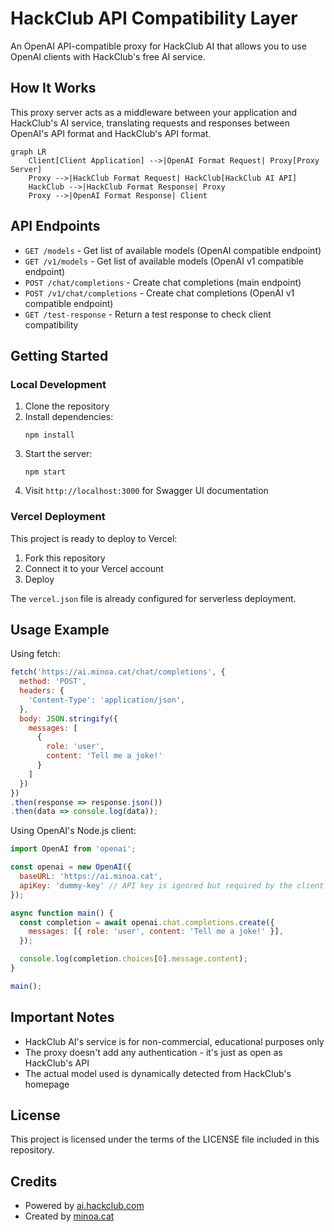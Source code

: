 # HackClub API Compatibility Layer

An OpenAI API-compatible proxy for HackClub AI that allows you to use OpenAI clients with HackClub's free AI service.

## How It Works

This proxy server acts as a middleware between your application and HackClub's AI service, translating requests and responses between OpenAI's API format and HackClub's API format.

```mermaid
graph LR
    Client[Client Application] -->|OpenAI Format Request| Proxy[Proxy Server]
    Proxy -->|HackClub Format Request| HackClub[HackClub AI API]
    HackClub -->|HackClub Format Response| Proxy
    Proxy -->|OpenAI Format Response| Client
```

## API Endpoints

- `GET /models` - Get list of available models (OpenAI compatible endpoint)
- `GET /v1/models` - Get list of available models (OpenAI v1 compatible endpoint)
- `POST /chat/completions` - Create chat completions (main endpoint)
- `POST /v1/chat/completions` - Create chat completions (OpenAI v1 compatible endpoint)
- `GET /test-response` - Return a test response to check client compatibility

## Getting Started

### Local Development

1. Clone the repository
2. Install dependencies:
   ```
   npm install
   ```
3. Start the server:
   ```
   npm start
   ```
4. Visit `http://localhost:3000` for Swagger UI documentation

### Vercel Deployment

This project is ready to deploy to Vercel:

1. Fork this repository
2. Connect it to your Vercel account
3. Deploy

The `vercel.json` file is already configured for serverless deployment.

## Usage Example

Using fetch:

```javascript
fetch('https://ai.minoa.cat/chat/completions', {
  method: 'POST',
  headers: {
    'Content-Type': 'application/json',
  },
  body: JSON.stringify({
    messages: [
      {
        role: 'user',
        content: 'Tell me a joke!'
      }
    ]
  })
})
.then(response => response.json())
.then(data => console.log(data));
```

Using OpenAI's Node.js client:

```javascript
import OpenAI from 'openai';

const openai = new OpenAI({
  baseURL: 'https://ai.minoa.cat',
  apiKey: 'dummy-key' // API key is ignored but required by the client
});

async function main() {
  const completion = await openai.chat.completions.create({
    messages: [{ role: 'user', content: 'Tell me a joke!' }],
  });

  console.log(completion.choices[0].message.content);
}

main();
```

## Important Notes

- HackClub AI's service is for non-commercial, educational purposes only
- The proxy doesn't add any authentication - it's just as open as HackClub's API
- The actual model used is dynamically detected from HackClub's homepage

## License

This project is licensed under the terms of the LICENSE file included in this repository.

## Credits

- Powered by [ai.hackclub.com](https://ai.hackclub.com)
- Created by [minoa.cat](https://bio.minoa.cat)
